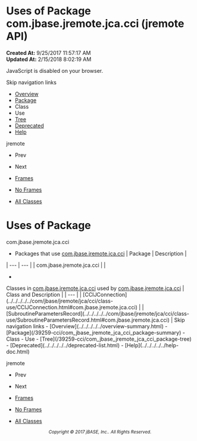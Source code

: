 # Uses of Package com.jbase.jremote.jca.cci (jremote   API)

**Created At:** 9/25/2017 11:57:17 AM  
**Updated At:** 2/15/2018 8:02:19 AM  

<script type="text/javascript"><!--
    try {
        if (location.href.indexOf('is-external=true') == -1) {
            parent.document.title="Uses of Package com.jbase.jremote.jca.cci (jremote   API)";
        }
    }
    catch(err) {
    }
//--></script><noscript><div>JavaScript is disabled on your browser.</div></noscript><!-- ========= START OF TOP NAVBAR ======= -->
<!--   -->
Skip navigation links
<!--   -->
- [Overview](../../../../../overview-summary.html)
- [Package](/39259-cci/com_jbase_jremote_jca_cci_package-summary)
- Class
- Use
- [Tree](/39259-cci/com_jbase_jremote_jca_cci_package-tree)
- [Deprecated](../../../../../deprecated-list.html)
- [Help](../../../../../help-doc.html)


jremote <br>

- Prev
- Next


- [Frames](../../../../../index.html?com/jbase/jremote/jca/cci//39259-cci/com_jbase_jremote_jca_cci_package-use)
- [No Frames](/39259-cci/com_jbase_jremote_jca_cci_package-use)


- [All Classes](../../../../../allclasses-noframe.html)


<script type="text/javascript"><!--
  allClassesLink = document.getElementById("allclasses_navbar_top");
  if(window==top) {
    allClassesLink.style.display = "block";
  }
  else {
    allClassesLink.style.display = "none";
  }
  //--></script>
<!--   -->
<!-- ========= END OF TOP NAVBAR ========= -->
# Uses of Package
com.jbase.jremote.jca.cci

- <caption><span>Packages that use <a href="../../../../../com/jbase/jremote/jca/cci//39259-cci/com_jbase_jremote_jca_cci_package-summary">com.jbase.jremote.jca.cci</a></span><span class="tabEnd"> </span></caption>| Package | Description |
| --- | --- |
| com.jbase.jremote.jca.cci |   |
- <!--   -->

<caption><span>Classes in <a href="../../../../../com/jbase/jremote/jca/cci//39259-cci/com_jbase_jremote_jca_cci_package-summary">com.jbase.jremote.jca.cci</a> used by <a href="../../../../../com/jbase/jremote/jca/cci//39259-cci/com_jbase_jremote_jca_cci_package-summary">com.jbase.jremote.jca.cci</a></span><span class="tabEnd"> </span></caption>| Class and Description |
| --- |
| [CCIJConnection](../../../../../com/jbase/jremote/jca/cci/class-use/CCIJConnection.html#com.jbase.jremote.jca.cci)  |
| [SubroutineParametersRecord](../../../../../com/jbase/jremote/jca/cci/class-use/SubroutineParametersRecord.html#com.jbase.jremote.jca.cci)  |
<!-- ======= START OF BOTTOM NAVBAR ====== -->
<!--   -->
Skip navigation links
<!--   -->
- [Overview](../../../../../overview-summary.html)
- [Package](/39259-cci/com_jbase_jremote_jca_cci_package-summary)
- Class
- Use
- [Tree](/39259-cci/com_jbase_jremote_jca_cci_package-tree)
- [Deprecated](../../../../../deprecated-list.html)
- [Help](../../../../../help-doc.html)


jremote <br>

- Prev
- Next


- [Frames](../../../../../index.html?com/jbase/jremote/jca/cci//39259-cci/com_jbase_jremote_jca_cci_package-use)
- [No Frames](/39259-cci/com_jbase_jremote_jca_cci_package-use)


- [All Classes](../../../../../allclasses-noframe.html)


<script type="text/javascript"><!--
  allClassesLink = document.getElementById("allclasses_navbar_bottom");
  if(window==top) {
    allClassesLink.style.display = "block";
  }
  else {
    allClassesLink.style.display = "none";
  }
  //--></script>
<!--   -->
<!-- ======== END OF BOTTOM NAVBAR ======= -->
<small>			<center>			<i>Copyright © 2017 jBASE, Inc.. All Rights Reserved.</i>		</center></small>
